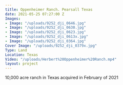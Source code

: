 ```yaml
---
title: Oppenheimer Ranch. Pearsall Texas
date: 2021-05-25 07:27:00 Z
Images:
- Image: "/uploads/9252_dji_0646.jpg"
- Image: "/uploads/9252_dji_0630.jpg"
- Image: "/uploads/9252_dji_0623.jpg"
- Image: "/uploads/9252_dji_0613x.jpg"
- Image: "/uploads/9252_dji_0364.jpg"
Cover Image: "/uploads/9252_dji_0379x.jpg"
Type: Land
Location: Texas
Video: "/uploads/Herbert%20Oppenheimer%20Ranch.mp4"
layout: project
---
```


10,000 acre ranch in Texas acquired in February of 2021